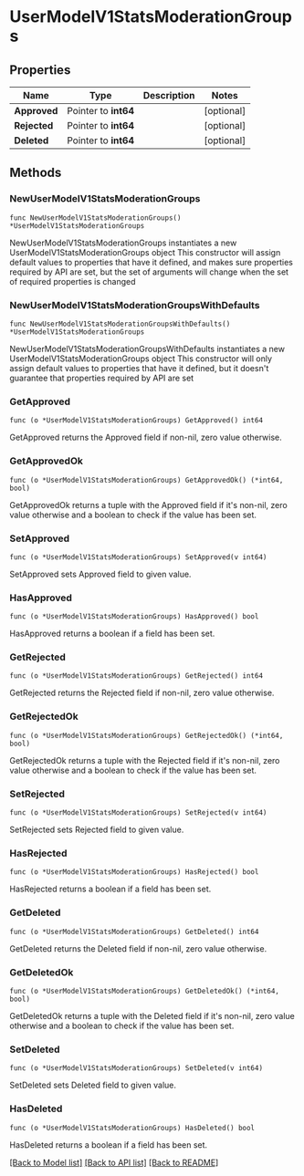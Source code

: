 # UserModelV1StatsModerationGroups

## Properties

Name | Type | Description | Notes
------------ | ------------- | ------------- | -------------
**Approved** | Pointer to **int64** |  | [optional] 
**Rejected** | Pointer to **int64** |  | [optional] 
**Deleted** | Pointer to **int64** |  | [optional] 

## Methods

### NewUserModelV1StatsModerationGroups

`func NewUserModelV1StatsModerationGroups() *UserModelV1StatsModerationGroups`

NewUserModelV1StatsModerationGroups instantiates a new UserModelV1StatsModerationGroups object
This constructor will assign default values to properties that have it defined,
and makes sure properties required by API are set, but the set of arguments
will change when the set of required properties is changed

### NewUserModelV1StatsModerationGroupsWithDefaults

`func NewUserModelV1StatsModerationGroupsWithDefaults() *UserModelV1StatsModerationGroups`

NewUserModelV1StatsModerationGroupsWithDefaults instantiates a new UserModelV1StatsModerationGroups object
This constructor will only assign default values to properties that have it defined,
but it doesn't guarantee that properties required by API are set

### GetApproved

`func (o *UserModelV1StatsModerationGroups) GetApproved() int64`

GetApproved returns the Approved field if non-nil, zero value otherwise.

### GetApprovedOk

`func (o *UserModelV1StatsModerationGroups) GetApprovedOk() (*int64, bool)`

GetApprovedOk returns a tuple with the Approved field if it's non-nil, zero value otherwise
and a boolean to check if the value has been set.

### SetApproved

`func (o *UserModelV1StatsModerationGroups) SetApproved(v int64)`

SetApproved sets Approved field to given value.

### HasApproved

`func (o *UserModelV1StatsModerationGroups) HasApproved() bool`

HasApproved returns a boolean if a field has been set.

### GetRejected

`func (o *UserModelV1StatsModerationGroups) GetRejected() int64`

GetRejected returns the Rejected field if non-nil, zero value otherwise.

### GetRejectedOk

`func (o *UserModelV1StatsModerationGroups) GetRejectedOk() (*int64, bool)`

GetRejectedOk returns a tuple with the Rejected field if it's non-nil, zero value otherwise
and a boolean to check if the value has been set.

### SetRejected

`func (o *UserModelV1StatsModerationGroups) SetRejected(v int64)`

SetRejected sets Rejected field to given value.

### HasRejected

`func (o *UserModelV1StatsModerationGroups) HasRejected() bool`

HasRejected returns a boolean if a field has been set.

### GetDeleted

`func (o *UserModelV1StatsModerationGroups) GetDeleted() int64`

GetDeleted returns the Deleted field if non-nil, zero value otherwise.

### GetDeletedOk

`func (o *UserModelV1StatsModerationGroups) GetDeletedOk() (*int64, bool)`

GetDeletedOk returns a tuple with the Deleted field if it's non-nil, zero value otherwise
and a boolean to check if the value has been set.

### SetDeleted

`func (o *UserModelV1StatsModerationGroups) SetDeleted(v int64)`

SetDeleted sets Deleted field to given value.

### HasDeleted

`func (o *UserModelV1StatsModerationGroups) HasDeleted() bool`

HasDeleted returns a boolean if a field has been set.


[[Back to Model list]](../README.md#documentation-for-models) [[Back to API list]](../README.md#documentation-for-api-endpoints) [[Back to README]](../README.md)


